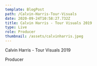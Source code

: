 ```yaml
---
template: BlogPost
path: /Calvin-Harris-Tour-Visuals
date: 2020-09-24T10:58:27.732Z
title: Calvin Harris - Tour Visuals 2019
type: Live
role: Producer
thumbnail: /assets/calvinharris.jpeg
---
```

<!--StartFragment-->

Calvin Harris - Tour Visuals 2019

Producer

<!--EndFragment-->
